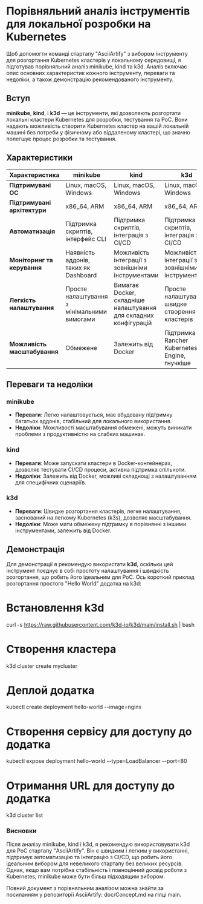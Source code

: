 # Порівняльний аналіз інструментів для локальної розробки на Kubernetes

Щоб допомогти команді стартапу "AsciiArtify" з вибором інструменту для розгортання Kubernetes кластерів у локальному середовищі, я підготував порівняльний аналіз minikube, kind та k3d. Аналіз включає опис основних характеристик кожного інструменту, переваги та недоліки, а також демонстрацію рекомендованого інструменту.

## Вступ

**minikube**, **kind**, і **k3d** — це інструменти, які дозволяють розгортати локальні кластери Kubernetes для розробки, тестування та PoC. Вони надають можливість створити Kubernetes кластер на вашій локальній машині без потреби у фізичному або віддаленому кластері, що значно полегшує процес розробки та тестування.

## Характеристики

| Характеристика            | minikube                                      | kind                                         | k3d                                         |
|---------------------------|-----------------------------------------------|----------------------------------------------|----------------------------------------------|
| **Підтримувані ОС**        | Linux, macOS, Windows                        | Linux, macOS, Windows                        | Linux, macOS, Windows                        |
| **Підтримувані архітектури**| x86_64, ARM                                   | x86_64, ARM                                  | x86_64, ARM                                  |
| **Автоматизація**          | Підтримка скриптів, інтерфейс CLI            | Підтримка скриптів, інтеграція з CI/CD       | Підтримка скриптів, інтеграція з CI/CD       |
| **Моніторинг та керування**| Наявність аддонів, таких як Dashboard         | Можливість інтеграції з зовнішніми інструментами | Можливість інтеграції з зовнішніми інструментами |
| **Легкість налаштування**  | Просте налаштування з мінімальними вимогами  | Вимагає Docker, складніше налаштування для складних конфігурацій | Просте налаштування, швидке створення кластерів |
| **Можливість масштабування**| Обмежене                                     | Залежить від Docker                          | Підтримка Rancher Kubernetes Engine, гнучкіше |

## Переваги та недоліки

### minikube
- **Переваги**: Легко налаштовується, має вбудовану підтримку багатьох аддонів, стабільний для локального використання.
- **Недоліки**: Можливості масштабування обмежені, можуть виникати проблеми з продуктивністю на слабких машинах.

### kind
- **Переваги**: Може запускати кластери в Docker-контейнерах, дозволяє тестувати CI/CD процеси, активна підтримка спільноти.
- **Недоліки**: Залежить від Docker, можливі складнощі з налаштуванням для специфічних сценаріїв.

### k3d
- **Переваги**: Швидке розгортання кластерів, легке налаштування, заснований на легкому Kubernetes (k3s), дозволяє масштабування.
- **Недоліки**: Може мати обмежену підтримку в порівнянні з іншими інструментами, залежить від Docker.

## Демонстрація

Для демонстрації я рекомендую використати **k3d**, оскільки цей інструмент поєднує в собі простоту налаштування і швидкість розгортання, що робить його ідеальним для PoC. Ось короткий приклад розгортання простого "Hello World" додатка на k3d:
# Встановлення k3d
curl -s https://raw.githubusercontent.com/k3d-io/k3d/main/install.sh | bash

# Створення кластера
k3d cluster create mycluster

# Деплой додатка
kubectl create deployment hello-world --image=nginx

# Створення сервісу для доступу до додатка
kubectl expose deployment hello-world --type=LoadBalancer --port=80

# Отримання URL для доступу до додатка
k3d cluster list
### Висновки
Після аналізу minikube, kind і k3d, я рекомендую використовувати k3d для PoC стартапу "AsciiArtify". Він є швидким і легким у використанні, підтримує автоматизацію та інтеграцію з CI/CD, що робить його ідеальним вибором для невеликого стартапу без великих ресурсів. Однак, якщо вам потрібна стабільність і повноцінний досвід роботи з Kubernetes, minikube може бути більш підходящим вибором.

Повний документ з порівняльним аналізом можна знайти за посиланням у репозиторії AsciiArtify: doc/Concept.md на гілці main.
